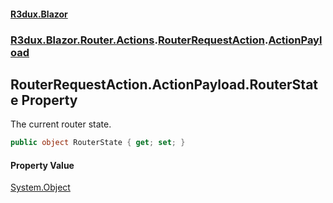 #### [R3dux.Blazor](R3dux.Blazor.md 'R3dux.Blazor')
### [R3dux.Blazor.Router.Actions](R3dux.Blazor.md#R3dux.Blazor.Router.Actions 'R3dux.Blazor.Router.Actions').[RouterRequestAction](RouterRequestAction.md 'R3dux.Blazor.Router.Actions.RouterRequestAction').[ActionPayload](RouterRequestAction.ActionPayload.md 'R3dux.Blazor.Router.Actions.RouterRequestAction.ActionPayload')

## RouterRequestAction.ActionPayload.RouterState Property

The current router state.

```csharp
public object RouterState { get; set; }
```

#### Property Value
[System.Object](https://docs.microsoft.com/en-us/dotnet/api/System.Object 'System.Object')